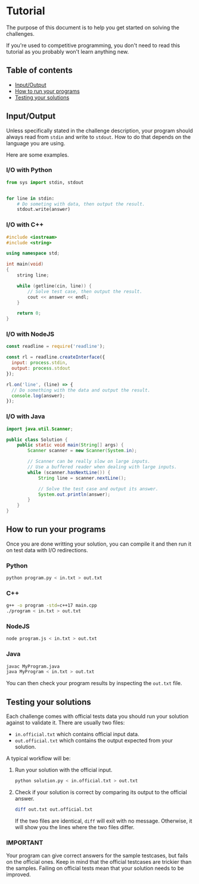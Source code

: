 # Tutorial

The purpose of this document is to help you get started on solving the
challenges.

If you're used to competitive programming, you don't need to read this
tutorial as you probably won't learn anything new.

## Table of contents

- [Input/Output](#inputoutput)
- [How to run your programs](#how-to-run-your-programs)
- [Testing your solutions](#testing-your-solutions)

## Input/Output

Unless specifically stated in the challenge description, your program should
always read from `stdin` and write to `stdout`. How to do that depends on the
language you are using.

Here are some examples.

### I/O with Python

```python
from sys import stdin, stdout


for line in stdin:
    # Do someting with data, then output the result.
    stdout.write(answer)
```

### I/O with C++

```cpp
#include <iostream>
#include <string>

using namespace std;

int main(void)
{
    string line;

    while (getline(cin, line)) {
        // Solve test case, then output the result.
        cout << answer << endl;
    }

    return 0;
}
```

### I/O with NodeJS

```js
const readline = require('readline');

const rl = readline.createInterface({
  input: process.stdin,
  output: process.stdout
});

rl.on('line', (line) => {
  // Do something with the data and output the result.
  console.log(answer);
});
```

### I/O with Java

```java
import java.util.Scanner;

public class Solution {
    public static void main(String[] args) {
        Scanner scanner = new Scanner(System.in);

        // Scanner can be really slow on large inputs.
        // Use a buffered reader when dealing with large inputs.
        while (scanner.hasNextLine()) {
            String line = scanner.nextLine();

            // Solve the test case and output its answer.
            System.out.println(answer);
        }
    }
}
```

## How to run your programs

Once you are done writting your solution, you can compile it and then run it
on test data with I/O redirections.

### Python

```bash
python program.py < in.txt > out.txt
```

### C++

```bash
g++ -o program -std=c++17 main.cpp
./program < in.txt > out.txt
```

### NodeJS

```bash
node program.js < in.txt > out.txt
```

### Java

```bash
javac MyProgram.java
java MyProgram < in.txt > out.txt
```

You can then check your program results by inspecting the `out.txt` file.

## Testing your solutions

Each challenge comes with official tests data you should run your solution
against to validate it. There are usually two files:

- `in.official.txt` which contains official input data.
- `out.official.txt` which contains the output expected from your solution.

A typical workflow will be:

1. Run your solution with the official input.

    ```bash
    python solution.py < in.official.txt > out.txt
    ```

2. Check if your solution is correct by comparing its output to the official
  answer.

      ```bash
      diff out.txt out.official.txt
      ```

    If the two files are identical, `diff` will exit with no message.
    Otherwise, it will show you the lines where the two files differ.

### IMPORTANT

Your program can give correct answers for the sample testcases, but fails on
the official ones. Keep in mind that the official testcases are trickier than
the samples. Failing on official tests mean that your solution needs to be
improved.
